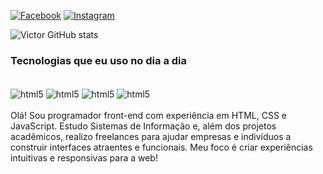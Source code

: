[![Facebook](https://img.shields.io/badge/Facebook-1877F2?style=for-the-badge&logo=facebook&logoColor=white)](https://www.facebook.com/share/1B4xoRLS5R/)
[![Instagram](https://img.shields.io/badge/Instagram-E4405F?style=for-the-badge&logo=instagram&logoColor=white)](https://www.instagram.com/rodriguesz_dev?igsh=MTM5dGFhNWljbW05dw==)

![Victor GitHub stats](https://github-readme-stats.vercel.app/api?username=DavVictor&show_icons=true&theme=radical)
<h3>Tecnologias que eu uso no dia a dia</h3>
<div style="display: inline_block"><br/>
	<img align="center" alt="html5" src="https://img.shields.io/badge/HTML5-E34F26?style=for-the-badge&logo=html5&logoColor=white"/>
	<img align="center" alt="html5" src="https://img.shields.io/badge/CSS3-1572B6?style=for-the-badge&logo=css3&logoColor=white"/>
	<img align="center" alt="html5" src="https://img.shields.io/badge/JavaScript-F7DF1E?style=for-the-badge&logo=javascript&logoColor=black"/>
	<img align="center" alt="html5" src="https://img.shields.io/badge/Python-14354C?style=for-the-badge&logo=python&logoColor=white"/>
</div>
<br/>
Olá! Sou programador front-end com experiência em HTML, CSS e JavaScript. Estudo Sistemas de Informação e, além dos projetos acadêmicos, realizo freelances para ajudar empresas e indivíduos a construir interfaces atraentes e funcionais. Meu foco é criar experiências intuitivas e responsivas para a web!
